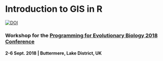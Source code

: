 # Introduction to GIS in R

[![DOI](https://zenodo.org/badge/145391064.svg)](https://zenodo.org/badge/latestdoi/145391064)

### Workshop for the [Programming for Evolutionary Biology 2018 Conference](http://pebconference.info/)

####  2-6 Sept. 2018 | Buttermere, Lake District, UK

